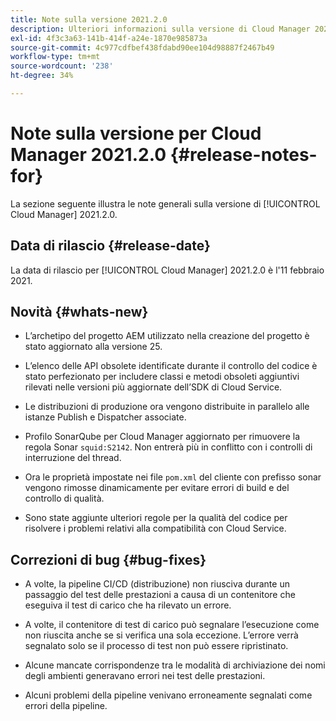 ```yaml
---
title: Note sulla versione 2021.2.0
description: Ulteriori informazioni sulla versione di Cloud Manager 2021.2.0
exl-id: 4f3c3a63-141b-414f-a24e-1870e985873a
source-git-commit: 4c977cdfbef438fdabd90ee104d98887f2467b49
workflow-type: tm+mt
source-wordcount: '238'
ht-degree: 34%

---
```


# Note sulla versione per Cloud Manager 2021.2.0 {#release-notes-for}

La sezione seguente illustra le note generali sulla versione di [!UICONTROL Cloud Manager] 2021.2.0.

## Data di rilascio {#release-date}

La data di rilascio per [!UICONTROL Cloud Manager] 2021.2.0 è l&#39;11 febbraio 2021.

## Novità {#whats-new}

* L’archetipo del progetto AEM utilizzato nella creazione del progetto è stato aggiornato alla versione 25.

* L’elenco delle API obsolete identificate durante il controllo del codice è stato perfezionato per includere classi e metodi obsoleti aggiuntivi rilevati nelle versioni più aggiornate dell’SDK di Cloud Service.

* Le distribuzioni di produzione ora vengono distribuite in parallelo alle istanze Publish e Dispatcher associate.

* Profilo SonarQube per Cloud Manager aggiornato per rimuovere la regola Sonar `squid:S2142`. Non entrerà più in conflitto con i controlli di interruzione del thread.

* Ora le proprietà impostate nei file `pom.xml` del cliente con prefisso sonar vengono rimosse dinamicamente per evitare errori di build e del controllo di qualità.

* Sono state aggiunte ulteriori regole per la qualità del codice per risolvere i problemi relativi alla compatibilità con Cloud Service.

## Correzioni di bug {#bug-fixes}

* A volte, la pipeline CI/CD (distribuzione) non riusciva durante un passaggio del test delle prestazioni a causa di un contenitore che eseguiva il test di carico che ha rilevato un errore.

* A volte, il contenitore di test di carico può segnalare l’esecuzione come non riuscita anche se si verifica una sola eccezione. L’errore verrà segnalato solo se il processo di test non può essere ripristinato.

* Alcune mancate corrispondenze tra le modalità di archiviazione dei nomi degli ambienti generavano errori nei test delle prestazioni.

* Alcuni problemi della pipeline venivano erroneamente segnalati come errori della pipeline.
